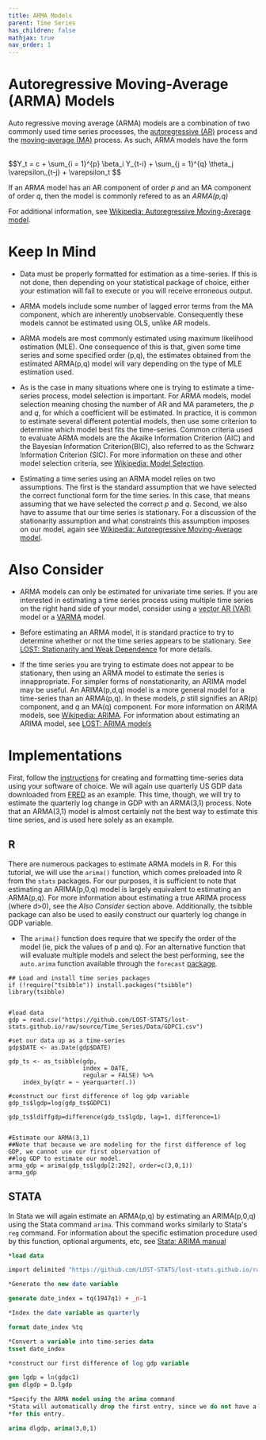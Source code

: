 ```yaml
---
title: ARMA Models
parent: Time Series
has_children: false
mathjax: true
nav_order: 1
---
```


# Autoregressive Moving-Average (ARMA) Models

Auto regressive moving average (ARMA) models are a combination of two commonly used time series processes, the [autoregressive (AR)](https://lost-stats.github.io/Time_Series/AR-models.html) process and the [moving-average (MA)](https://lost-stats.github.io/Time_Series/MA-models.html) process. As such, ARMA models have the form

</br>
$$Y_t = c + \sum_{i = 1}^{p} \beta_i Y_{t-i} + \sum_{j = 1}^{q} \theta_j \varepsilon_{t-j} + \varepsilon_t $$
</br>

If an ARMA model has an AR component of order *p* and an MA component of order *q*, then the model is commonly refered to as an *ARMA(p,q)*

For additional information, see [Wikipedia: Autoregressive Moving-Average model](https://en.wikipedia.org/wiki/Autoregressive%E2%80%93moving-average_model).

# Keep In Mind

- Data must be properly formatted for estimation as a time-series. If this is not done, then depending on your statistical package of choice, either your estimation will fail to execute or you will receive erroneous output.

- ARMA models include some number of lagged error terms from the MA component, which are inherently unobservable. Consequently these models cannot be estimated using OLS, unlike AR models. 

- ARMA models are most commonly estimated using maximum likelihood estimation (MLE). One consequence of this is that, given some time series and some specified order (p,q), the estimates obtained from the estimated ARMA(p,q) model will vary depending on the type of MLE estimation used. 

- As is the case in many situations where one is trying to estimate a time-series process, model selection is important. For ARMA models, model selection meaning chosing the number of AR and MA parameters, the *p* and *q*, for which a coefficient will be estimated. In practice, it is common to estimate several different potential models, then use some criterion to determine which model best fits the time-series. Common criteria used to evaluate ARMA models are the Akaike Information Criterion (AIC) and the Bayesian Information Criterion(BIC), also referred to as the Schwarz Information Criterion (SIC). For more information on these and other model selection criteria, see [Wikipedia: Model Selection](https://en.wikipedia.org/wiki/Model_selection#Criteria).

- Estimating a time series using an ARMA model relies on two assumptions. The first is the standard assumption that we have selected the correct functional form for the time series. In this case, that means assuming that we have selected the correct *p* and *q*. Second, we also have to assume that our time series is stationary. For a discussion of the stationarity assumption and what constraints this assumption imposes on our model, again see [Wikipedia: Autoregressive Moving-Average model](https://en.wikipedia.org/wiki/Autoregressive%E2%80%93moving-average_model).

# Also Consider

- ARMA models can only be estimated for univariate time series. If you are interested in estimating a time series process using multiple time series on the right hand side of your model, consider using a [vector AR (VAR)](https://lost-stats.github.io/Time_Series/VAR-models.html) model or a [VARMA](https://lost-stats.github.io/Time_Series/VARMA-models.html) model. 

- Before estimating an ARMA model, it is standard practice to try to determine whether or not the time series appears to be stationary. See [LOST: Stationarity and Weak Dependence](https://lost-stats.github.io/Time_Series/Stationarity-and-weak-dependence.html) for more details.

- If the time series you are trying to estimate does not appear to be stationary, then using an ARMA model to estimate the series is innappropriate. For simpler forms of nonstationarity, an ARIMA model may be useful. An ARIMA(p,d,q) model is a more general model for a time-series than an ARMA(p,q). In these models, *p* still signifies an AR(p) component, and *q* an MA(q) component. For more information on ARIMA models, see [Wikipedia: ARIMA](https://en.wikipedia.org/wiki/Autoregressive_integrated_moving_average). For information about estimating an ARIMA model, see [LOST: ARIMA models](https://lost-stats.github.io/Time_Series/ARIMA-models.html)


# Implementations

First, follow the [instructions](https://lost-stats.github.io/Time_Series/creating_time_series_dataset.html) for creating and formatting time-series data using your software of choice. We will again use quarterly US GDP data downloaded from [FRED](https://fred.stlouisfed.org/series/GDPC1) as an example. This time, though, we will try to estimate the quarterly log change in GDP with an ARMA(3,1) process. Note that an ARMA(3,1) model is almost certainly not the best way to estimate this time series, and is used here solely as an example.  

## R

There are numerous packages to estimate ARMA models in R. For this tutorial, we will use the `arima()` function, which comes preloaded into R from the `stats` packages. For our purposes, it is sufficient to note that estimating an ARIMA(p,0,q) model is largely equivalent to estimating an ARMA(p,q). For more information about estimating a true ARIMA process (where d>0), see the *Also Consider* section above. Additionally, the tsibble package can also be used to easily construct our quarterly log change in GDP variable.
</br>

- The `arima()` function does require that we specify the order of the model (ie, pick the values of p and q). For an alternative function that will evaluate multiple models and select the best performing, see the `auto.arima` function available through the `forecast` [package](https://www.rdocumentation.org/packages/forecast/versions/8.11/topics/auto.arima). 

```{r}
## Load and install time series packages
if (!require("tsibble")) install.packages("tsibble")
library(tsibble)


#load data
gdp = read.csv("https://github.com/LOST-STATS/lost-stats.github.io/raw/source/Time_Series/Data/GDPC1.csv")

#set our data up as a time-series
gdp$DATE <- as.Date(gdp$DATE)

gdp_ts <- as_tsibble(gdp,
                     index = DATE,
                     regular = FALSE) %>% 
    index_by(qtr = ~ yearquarter(.))

#construct our first difference of log gdp variable
gdp_ts$lgdp=log(gdp_ts$GDPC1)

gdp_ts$ldiffgdp=difference(gdp_ts$lgdp, lag=1, difference=1)


#Estimate our ARMA(3,1)
##Note that because we are modeling for the first difference of log GDP, we cannot use our first observation of 
##log GDP to estimate our model.
arma_gdp = arima(gdp_ts$lgdp[2:292], order=c(3,0,1))
arma_gdp
```

## STATA
In Stata we will again estimate an ARMA(p,q) by estimating an ARIMA(p,0,q) using the Stata command `arima`. This command works similarly to Stata's `reg` command. For information about the specific estimation procedure used by this function, optional arguments, etc, see [Stata: ARIMA manual](https://www.stata.com/manuals13/tsarima.pdf)

```stata
*load data

import delimited "https://github.com/LOST-STATS/lost-stats.github.io/raw/source/Time_Series/Data/GDPC1.csv"

*Generate the new date variable

generate date_index = tq(1947q1) + _n-1

*Index the date variable as quarterly

format date_index %tq

*Convert a variable into time-series data
tsset date_index

*construct our first difference of log gdp variable

gen lgdp = ln(gdpc1)
gen dlgdp = D.lgdp

*Specify the ARMA model using the arima command
*Stata will automatically drop the first entry, since we do not have a value for the first difference of GDP 
*for this entry.

arima dlgdp, arima(3,0,1)

```